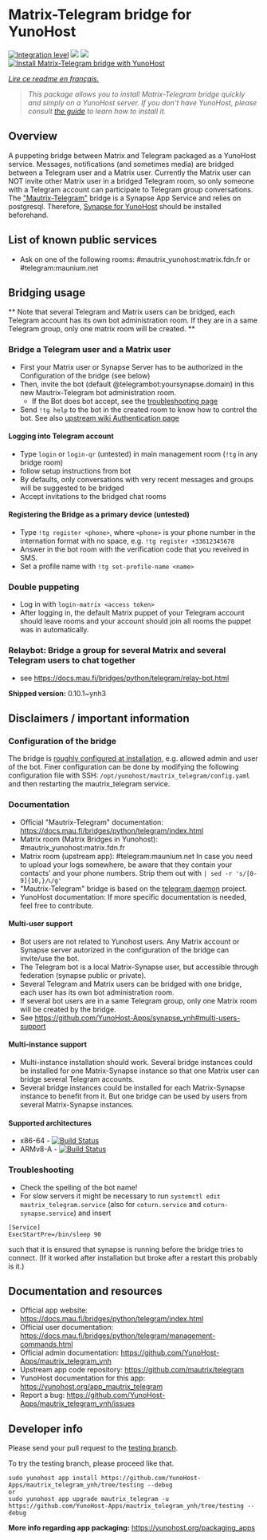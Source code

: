 <!--
N.B.: This README was automatically generated by https://github.com/YunoHost/apps/tree/master/tools/README-generator
It shall NOT be edited by hand.
-->

# Matrix-Telegram bridge for YunoHost

[![Integration level](https://dash.yunohost.org/integration/mautrix_telegram.svg)](https://dash.yunohost.org/appci/app/mautrix_telegram) ![](https://ci-apps.yunohost.org/ci/badges/mautrix_telegram.status.svg) ![](https://ci-apps.yunohost.org/ci/badges/mautrix_telegram.maintain.svg)  
[![Install Matrix-Telegram bridge with YunoHost](https://install-app.yunohost.org/install-with-yunohost.svg)](https://install-app.yunohost.org/?app=mautrix_telegram)

*[Lire ce readme en français.](./README_fr.md)*

> *This package allows you to install Matrix-Telegram bridge quickly and simply on a YunoHost server.
If you don't have YunoHost, please consult [the guide](https://yunohost.org/#/install) to learn how to install it.*

## Overview

A puppeting bridge between Matrix and Telegram packaged as a YunoHost service. Messages, notifications (and sometimes media) are bridged between a Telegram user and a Matrix user. Currently the Matrix user can NOT invite other Matrix user in a bridged Telegram room, so only someone with a Telegram account can participate to Telegram group conversations. The ["Mautrix-Telegram"](https://docs.mau.fi/bridges/python/telegram/index.html) bridge is a Synapse App Service and relies on postgresql. Therefore, [Synapse for YunoHost](https://github.com/YunoHost-Apps/synapse_ynh) should be installed beforehand.

## List of known public services
* Ask on one of the following rooms: #mautrix_yunohost:matrix.fdn.fr or #telegram:maunium.net

## Bridging usage
** Note that several Telegram and Matrix users can be bridged, each Telegram account has its own bot administration room. If they are in a same Telegram group, only one matrix room will be created. **

### Bridge a Telegram user and a Matrix user
* First your Matrix user or Synapse Server has to be authorized in the Configuration of the bridge (see below)
* Then, invite the bot (default @telegrambot:yoursynapse.domain) in this new Mautrix-Telegram bot administration room.
  * If the Bot does bot accept, see the [troubleshooting page](https://docs.mau.fi/bridges/general/troubleshooting.html)
* Send ``!tg help`` to the bot in the created room to know how to control the bot.
See also [upstream wiki Authentication page](https://docs.mau.fi/bridges/python/telegram/authentication.html)

#### Logging into Telegram account
* Type ``login`` or ``login-qr`` (untested) in main management room (`!tg` in any bridge room)
* follow setup instructions from bot
* By defaults, only conversations with very recent messages and groups will be suggested to be bridged
* Accept invitations to the bridged chat rooms

#### Registering the Bridge as a primary device (untested)
* Type ``!tg register <phone>``, where ``<phone>`` is your phone number in the internation format with no space, e.g. ``!tg register +33612345678``
* Answer in the bot room with the verification code that you reveived in SMS.
* Set a profile name with ``!tg set-profile-name <name>``

### Double puppeting
* Log in with ``login-matrix <access token>``
* After logging in, the default Matrix puppet of your Telegram account should leave rooms and your account should join all rooms the puppet was in automatically.


### Relaybot: Bridge a group for several Matrix and several Telegram users to chat together
* see https://docs.mau.fi/bridges/python/telegram/relay-bot.html


**Shipped version:** 0.10.1~ynh3



## Disclaimers / important information

### Configuration of the bridge

The bridge is [roughly configured at installation](https://github.com/YunoHost-Apps/mautrix_telegram_ynh/blob/master/conf/config.yaml), e.g. allowed admin and user of the bot. Finer configuration can be done by modifying the
following configuration file with SSH: 
```/opt/yunohost/mautrix_telegram/config.yaml```
and then restarting the mautrix_telegram service.

### Documentation

 * Official "Mautrix-Telegram" documentation: https://docs.mau.fi/bridges/python/telegram/index.html
 * Matrix room (Matrix Bridges in Yunohost): #mautrix_yunohost:matrix.fdn.fr
 * Matrix room (upstream app): #telegram:maunium.net
In case you need to upload your logs somewhere, be aware that they contain your contacts' and your phone numbers. Strip them out with 
``| sed -r 's/[0-9]{10,}/📞/g' ``
 * "Mautrix-Telegram" bridge is based on the [telegram daemon](https://gitlab.com/telegramd/telegramd) project.
 * YunoHost documentation: If more specific documentation is needed, feel free to contribute.

#### Multi-user support

* Bot users are not related to Yunohost users. Any Matrix account or Synapse server autorized in the configuration of the bridge can invite/use the bot. 
* The Telegram bot is a local Matrix-Synapse user, but accessible through federation (synapse public or private).
* Several Telegram and Matrix users can be bridged with one bridge, each user has its own bot administration room. 
* If several bot users are in a same Telegram group, only one Matrix room will be created by the bridge.
* See https://github.com/YunoHost-Apps/synapse_ynh#multi-users-support

#### Multi-instance support

* Multi-instance installation should work. Several bridge instances could be installed for one Matrix-Synapse instance so that one Matrix user can bridge several Telegram accounts. 
* Several bridge instances could be installed for each Matrix-Synapse instance to benefit from it. But one bridge can be used by users from several Matrix-Synapse instances.

#### Supported architectures

* x86-64 - [![Build Status](https://ci-apps.yunohost.org/ci/logs/mautrix_telegram%20%28Apps%29.svg)](https://ci-apps.yunohost.org/ci/apps/mautrix_telegram/)
* ARMv8-A - [![Build Status](https://ci-apps-arm.yunohost.org/ci/logs/mautrix_telegram%20%28Apps%29.svg)](https://ci-apps-arm.yunohost.org/ci/apps/mautrix_telegram/)


### Troubleshooting

* Check the spelling of the bot name!
* For slow servers it might be necessary to run ``systemctl edit mautrix_telegram.service`` (also for `coturn.service` and `coturn-synapse.service`) and insert
```
[Service]
ExecStartPre=/bin/sleep 90
```
such that it is ensured that synapse is running before the bridge tries to connect.
(If it worked after installation but broke after a restart this probably is it.)

## Documentation and resources

* Official app website: https://docs.mau.fi/bridges/python/telegram/index.html
* Official user documentation: https://docs.mau.fi/bridges/python/telegram/management-commands.html
* Official admin documentation: https://github.com/YunoHost-Apps/mautrix_telegram_ynh
* Upstream app code repository: https://github.com/mautrix/telegram
* YunoHost documentation for this app: https://yunohost.org/app_mautrix_telegram
* Report a bug: https://github.com/YunoHost-Apps/mautrix_telegram_ynh/issues

## Developer info

Please send your pull request to the [testing branch](https://github.com/YunoHost-Apps/mautrix_telegram_ynh/tree/testing).

To try the testing branch, please proceed like that.
```
sudo yunohost app install https://github.com/YunoHost-Apps/mautrix_telegram_ynh/tree/testing --debug
or
sudo yunohost app upgrade mautrix_telegram -u https://github.com/YunoHost-Apps/mautrix_telegram_ynh/tree/testing --debug
```

**More info regarding app packaging:** https://yunohost.org/packaging_apps